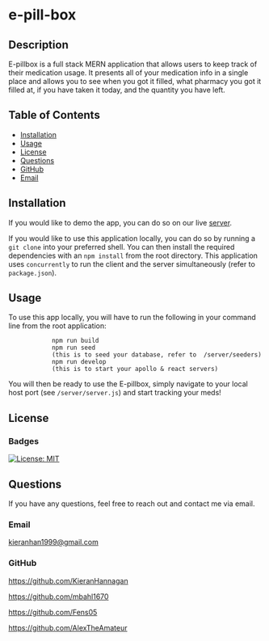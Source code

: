 # e-pill-box
          
  ## Description
  E-pillbox is a full stack MERN application that allows users to keep track of their medication usage. It presents all of your medication info 
  in a single place and allows you to see when you got it filled, what pharmacy you got it filled at, if you have taken it today, and the quantity you have left. 
  
  ## Table of Contents
  * [Installation](#installation)
  * [Usage](#usage)
  * [License](#license)
  * [Questions](#questions)
  * [GitHub](#github)
  * [Email](#email)
  
  ## Installation 
  If you would like to demo the app, you can do so on our live [server](https://pure-harbor-43860.herokuapp.com/). 

  
  If you would like to use this application locally, you can do so by running a `git clone` into your preferred shell. You can then install the required dependencies with an `npm install` from the root directory. This application uses `concurrently` to run the client and the server simultaneously (refer to `package.json`).
  
  ## Usage 
  To use this app locally, you will have to run the following in your command line from the root application: 

                npm run build
                npm run seed 
                (this is to seed your database, refer to  /server/seeders)
                npm run develop
                (this is to start your apollo & react servers)
You will then be ready to use the E-pillbox, simply navigate to your local host port (see `/server/server.js`) and start tracking your meds!
  ## License
  ### Badges
  [![License: MIT](https://img.shields.io/badge/License-MIT-yellow.svg)](https://opensource.org/licenses/MIT)
  ## Questions
  If you have any questions, feel free to reach out and contact me via email.
  ### Email
  kieranhan1999@gmail.com
  ### GitHub

https://github.com/KieranHannagan

https://github.com/mbahl1670

https://github.com/Fens05
  
https://github.com/AlexTheAmateur
  

  

  
